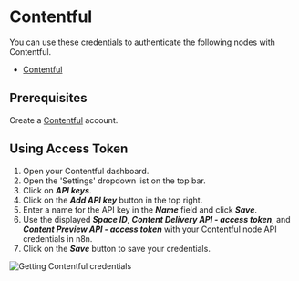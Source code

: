 # Contentful

You can use these credentials to authenticate the following nodes with Contentful.
- [Contentful](/workflow/integrations/nodes/n8n-nodes-base.contentful/)

## Prerequisites

Create a [Contentful](https://www.contentful.com/) account.

## Using Access Token

1. Open your Contentful dashboard.
2. Open the 'Settings' dropdown list on the top bar.
3. Click on ***API keys***.
4. Click on the ***Add API key*** button in the top right.
5. Enter a name for the API key in the ***Name*** field and click ***Save***.
6. Use the displayed ***Space ID***, ***Content Delivery API - access token***, and ***Content Preview API - access token*** with your Contentful node API credentials in n8n.
7. Click on the ***Save*** button to save your credentials.

![Getting Contentful credentials](/_images/integrations/credentials/contentful/using-api-key.gif)
